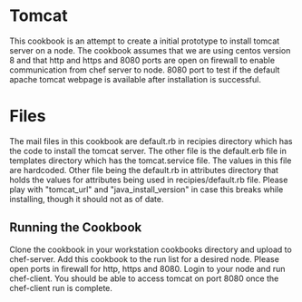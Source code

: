 # Tomcat

This cookbook is an attempt to create a initial prototype to install tomcat server on a node. The cookbook assumes that we are using centos version 8 and that http and https and 8080 ports are open on firewall to enable communication from chef server to node. 8080 port to test if the default apache tomcat webpage is available after installation is successful.


# Files

The mail files in this cookbook are default.rb in recipies directory which has the code to install the tomcat server.
The other file is the default.erb file in templates directory which has the tomcat.service file. The values in this file are hardcoded.
Other file being the default.rb in attributes directory that holds the values for attributes being used in recipies/default.rb file.
Please play with "tomcat_url" and "java_install_version" in case this breaks while installing, though it should not as of date.


## Running the Cookbook

Clone the cookbook in your workstation cookbooks directory and upload to chef-server. Add this cookbook to the run list for a desired node.
Please open ports in firewall for http, https and 8080.
Login to your node and run chef-client.
You should be able to access tomcat on port 8080 once the chef-client run is complete.

